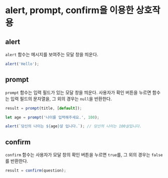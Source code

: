 # alert, prompt, confirm을 이용한 상호작용
## alert
`alert` 함수는 메시지를 보여주는 모달 창을 띄운다.
```js
alert('Hello');
```

## prompt
`prompt` 함수는 입력 필드가 있는 모달 창을 띄운다. 사용자가 확인 버튼을 누르면 함수는 입력 필드의 문자열을, 그 외의 경우는 `null`을 반환한다.
```js
result = prompt(title, [default]);
```
```js
let age = prompt('나이를 입력해주세요.', 100);

alert(`당신의 나이는 ${age}살 입니다.`); // 당신의 나이는 100살입니다.
```

## confirm
`confirm` 함수는 사용자가 모달 창의 확인 버튼을 누르면 `true`를, 그 외의 경우는 `false`를 반환한다.
```js
result = confirm(question);
```
